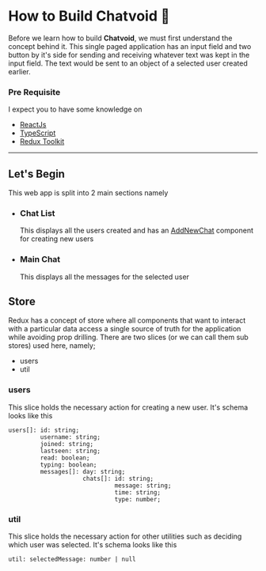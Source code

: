 # How to Build Chatvoid :wrench:

Before we learn how to build **Chatvoid**, we must first understand the concept behind it.
This single paged application has an input field and two button by it's side for sending and receiving whatever text was kept in the input field. The text would be sent to an object of a selected user created earlier.

### Pre Requisite

I expect you to have some knowledge on

- [ReactJs](https://reactjs.org/)
- [TypeScript](https://www.typescriptlang.org/)
- [Redux Toolkit](https://redux-toolkit.js.org/)

---

## Let's Begin

This web app is split into 2 main sections namely

- ### Chat List

  This displays all the users created and has an [AddNewChat](./src/components/chatList/AddNewChat.tsx) component for creating new users

- ### Main Chat

  This displays all the messages for the selected user

## Store

Redux has a concept of store where all components that want to interact with a particular data access a single source of truth for the application while avoiding prop drilling.
There are two slices (or we can call them sub stores) used here, namely;

- users
- util

### users

This slice holds the necessary action for creating a new user. It's schema looks like this

```
users[]: id: string;
         username: string;
         joined: string;
         lastseen: string;
         read: boolean;
         typing: boolean;
         messages[]: day: string;
                     chats[]: id: string;
                              message: string;
                              time: string;
                              type: number;
```

### util

This slice holds the necessary action for other utilities such as deciding which user was selected. It's schema looks like this

```
util: selectedMessage: number | null
```
